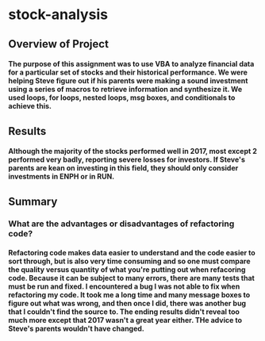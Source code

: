 # stock-analysis
## Overview of Project
#### The purpose of this assignment was to use VBA to analyze financial data for a particular set of stocks and their historical performance. We were helping Steve figure out if his parents were making a sound investment using a series of macros to retrieve information and synthesize it. We used loops, for loops, nested loops, msg boxes, and conditionals to achieve this. 
## Results
#### Although the majority of the stocks performed well in 2017, most except 2 performed very badly, reporting severe losses for investors. If Steve's parents are kean on investing in this field, they should only consider investments in ENPH or in RUN.
## Summary
### What are the advantages or disadvantages of refactoring code?
#### Refactoring code makes data easier to understand and the code easier to sort through, but is also very time consuming and so one must compare the quality versus quantity of what you're putting out when refacoring code. Because it can be subject to many errors, there are many tests that must be run and fixed. I encountered a bug I was not able to fix when refactoring my code. It took me a long time and many message boxes to figure out what was wrong, and then once I did, there was another bug that I couldn't find the source to. The ending results didn't reveal too much more except that 2017 wasn't a great year either. THe advice to Steve's parents wouldn't have changed. 
